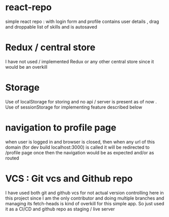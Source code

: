 # react-repo
simple react repo : with login form and profile contains user details ,  drag and droppable list of skills and is autosaved

# Redux / central store
I have not used / implemented Redux or any other central store since it would be an overkill

# Storage
Use of localStorage for storing and no api / server is present as of now .
Use of sessionStorage for implementing feature described below

# navigation to profile page
when user is logged in and browser is closed, then when any url of this domain (for dev build localhost:3000) is called it will be redirected to /profile page once then the navigation would be as expected and/or as routed

# VCS : Git vcs and Github repo
I have used both git and github vcs for not actual version controlling here in this project since I am the only contributor and doing multiple branches and managing its fetch-heads is kind of overkill for this simple app. So just used it as a CI/CD and github repo as staging / live server

